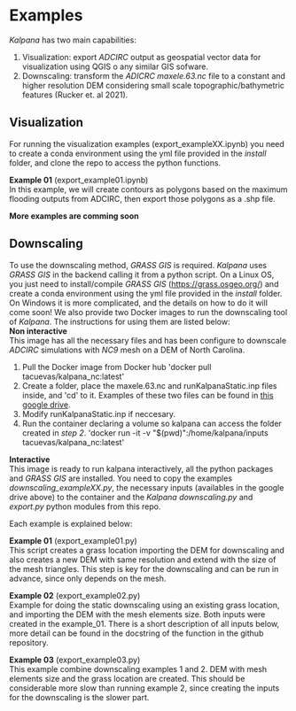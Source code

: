 # Examples

*Kalpana* has two main capabilities:

1. Visualization: export *ADCIRC* output as geospatial vector data for visualization using QGIS o any similar GIS sofware.
2. Downscaling: transform the *ADICRC* *maxele.63.nc* file to a constant and higher resolution DEM considering small scale topographic/bathymetric features (Rucker et. al 2021).

## Visualization
For running the visualization examples (export_exampleXX.ipynb) you need to create a conda environment using the yml file provided in the *install* folder, and clone the repo to access the python functions.

**Example 01** (export_example01.ipynb)<br>
In this example, we will create contours as polygons based on the maximum flooding outputs from ADCIRC,
then export those polygons as a .shp file.

**More examples are comming soon**

## Downscaling

To use the downscaling method, *GRASS GIS* is required. *Kalpana* uses *GRASS GIS* in the backend calling it from a python script. On a Linux OS, you just need to install/compile *GRASS GIS* (https://grass.osgeo.org/) and create a conda environment using the yml file provided in the *install* folder. On Windows it is more complicated, and the details on how to do it will come soon!
We also provide two Docker images to run the downscaling tool of *Kalpana*. The instructions for using them are listed below:
<br>
**Non interactive**<br>
This image has all the necessary files and has been configure to downscale *ADCIRC* simulations with *NC9* mesh on a DEM of North Carolina.
1. Pull the Docker image from Docker hub
'docker pull tacuevas/kalpana_nc:latest'
2. Create a folder, place the maxele.63.nc and runKalpanaStatic.inp files inside, and 'cd' to it. Examples of these two files can be found in [this google drive](https://drive.google.com/drive/folders/1cbQzN4SrLs_rVlz9q8zHCKbFtQpLO5CG?usp=sharing).
3. Modify runKalpanaStatic.inp if neccesary.
4. Run the container declaring a volume so kalpana can access the folder created in *step 2*.
'docker run -it -v "$(pwd)":/home/kalpana/inputs tacuevas/kalpana_nc:latest'

**Interactive**<br>
This image is ready to run kalpana interactively, all the python packages and *GRASS GIS* are installed. You need to copy the examples *downscaling_exampleXX.py*, the necessary inputs (availables in the google drive above) to the container and the *Kalpana* *downscaling.py* and *export.py* python modules from this repo.

Each example is explained below:

**Example 01** (export_example01.py)<br>
This script creates a grass location importing the DEM for downscaling and also creates a new DEM with same resolution and extend with the size of the mesh triangles. This step is key for the downscaling and can be run in advance, since only depends on the mesh.

**Example 02** (export_example02.py)<br>
Example for doing the static downscaling using an existing grass location, and importing the DEM with the mesh elements size. Both inputs were created in the example_01. There is a short description of all inputs below, more detail can be found in the docstring of the function in the github repository.

**Example 03** (export_example03.py)<br>
This example combine downscaling examples 1 and 2. DEM with mesh elements size and the grass location are created. This should be considerable more slow than running example 2, since creating the inputs for the downscaling is the slower part.
